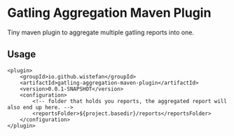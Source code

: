 # Gatling Aggregation Maven Plugin

Tiny maven plugin to aggregate multiple gatling reports into one. 
 
## Usage
```
<plugin>
    <groupId>io.github.wistefan</groupId>
    <artifactId>gatling-aggregation-maven-plugin</artifactId>
    <version>0.0.1-SNAPSHOT</version>
    <configuration>
        <!-- folder that holds you reports, the aggregated report will also end up here. -->
        <reportsFolder>${project.basedir}/reports</reportsFolder>
    </configuration>
</plugin>
```